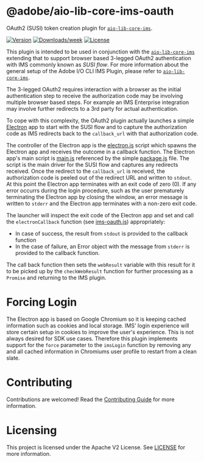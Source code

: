 @adobe/aio-lib-core-ims-oauth
==========================

OAuth2 (SUSI) token creation plugin for [`aio-lib-core-ims`](https://github.com/adobe/aio-lib-core-ims).

[![Version](https://img.shields.io/npm/v/aio-lib-core-ims-oauth.svg)](https://npmjs.org/package/aio-lib-core-ims-oauth)
[![Downloads/week](https://img.shields.io/npm/dw/aio-lib-core-ims-oauth.svg)](https://npmjs.org/package/aio-lib-core-ims-oauth)
[![License](https://img.shields.io/npm/l/aio-lib-core-ims-oauth.svg)](https://github.com/adobe/aio-lib-core-ims-oauth/blob/master/package.json)

This plugin is intended to be used in conjunction with the [`aio-lib-core-ims`](https://github.com/adobe/aio-lib-core-ims) extending that to support browser based 3-legged OAuth2 authentication with IMS commonly known as _SUSI flow_.
For more information about the general setup of the Adobe I/O CLI IMS Plugin, please refer to [`aio-lib-core-ims`](https://github.com/adobe/aio-lib-core-ims).

The 3-legged OAuth2 requires interaction with a browser as the initial authentication step to receive the authorization code may be involving multiple browser based steps.
For example an IMS Enterprise integration may involve further redirects to a 3rd party for actual authentication.

To cope with this complexity, the OAuth2 plugin actually launches a simple [Electron](https://electronjs.org) app to start with the SUSI flow and to capture the authorization code as IMS redirects back to the `callback_url` with that authorization code.

The controller of the Electron app is the [electron.js](src/electron.js) script which spawns the Electron app and receives the outcome in a callback function.
The Electron app's main script is [main.js](lib/main.js) referenced by the simple [package.js](lib/package.json) file.
The script is the main driver for the SUSI flow and captures any redirects received.
Once the redirect to the `callback_url` is received, the authorization code is peeled out of the redirect URL and written to `stdout`.
At this point the Electron app terminates with an exit code of zero (0).
If any error occurrs during the login procedure, such as the user prematurely terminating the Electron app by closing the window, an error message is written to `stderr` and the Electron app terminates with a non-zero exit code.

The launcher will inspect the exit code of the Electron app and set and call the `electronCallback` function (see [ims-oauth.js](src/ims-oauth.js)) appropriately:

* In case of success, the result from `stdout` is provided to the callback function
* In the case of failure, an Error object with the message from `stderr` is provided to the callback function.

The call back function then sets the `webResult` variable with this result for it to be picked up by the `checkWebResult` function for further processing as a `Promise` and returning to the IMS plugin.

# Forcing Login

The Electron app is based on Google Chromium so it is keeping cached information such as cookies and local storage.
IMS' login experience will store certain setup in cookies to improve the user's experience.
This is not always desired for SDK use cases.
Therefore this plugin implements support for the `force` parameter to the `imsLogin` function by removing any and all cached information in Chromiums user profile to restart from a clean slate.

# Contributing
Contributions are welcomed! Read the [Contributing Guide](CONTRIBUTING.md) for more information.


# Licensing

This project is licensed under the Apache V2 License. See [LICENSE](LICENSE) for more information.
